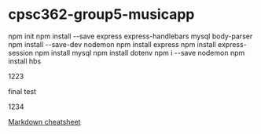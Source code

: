 # cpsc362-group5-musicapp

npm init
npm install --save express express-handlebars mysql body-parser
npm install --save-dev nodemon
npm install express
npm install express-session
npm install mysql
npm install dotenv
npm i --save nodemon
npm install hbs


1223


final test 

1234


[Markdown cheatsheet](https://guides.github.com/pdfs/markdown-cheatsheet-online.pdf)
